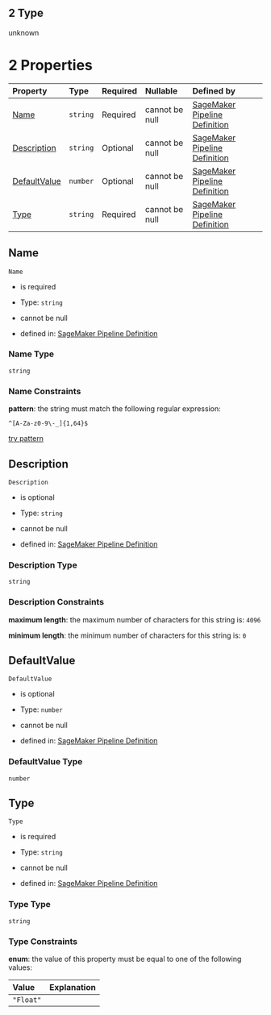 ## 2 Type

unknown

# 2 Properties

| Property                      | Type     | Required | Nullable       | Defined by                                                                                                                                                                                                                                                         |
| :---------------------------- | :------- | :------- | :------------- | :----------------------------------------------------------------------------------------------------------------------------------------------------------------------------------------------------------------------------------------------------------------- |
| [Name](#name)                 | `string` | Required | cannot be null | [SageMaker Pipeline Definition](pipeline-definition-definitions-parametername.md "https://github.com/jerrypeng7773/sagemaker-model-building-pipeline-definition-JSON-schema/schema/#/definitions/FloatParameter/properties/Name")                                  |
| [Description](#description)   | `string` | Optional | cannot be null | [SageMaker Pipeline Definition](pipeline-definition-definitions-parameterdescription.md "https://github.com/jerrypeng7773/sagemaker-model-building-pipeline-definition-JSON-schema/schema/#/definitions/FloatParameter/properties/Description")                    |
| [DefaultValue](#defaultvalue) | `number` | Optional | cannot be null | [SageMaker Pipeline Definition](pipeline-definition-definitions-floatparameter-properties-defaultvalue.md "https://github.com/jerrypeng7773/sagemaker-model-building-pipeline-definition-JSON-schema/schema/#/definitions/FloatParameter/properties/DefaultValue") |
| [Type](#type)                 | `string` | Required | cannot be null | [SageMaker Pipeline Definition](pipeline-definition-definitions-floatparameter-properties-type.md "https://github.com/jerrypeng7773/sagemaker-model-building-pipeline-definition-JSON-schema/schema/#/definitions/FloatParameter/properties/Type")                 |

## Name



`Name`

*   is required

*   Type: `string`

*   cannot be null

*   defined in: [SageMaker Pipeline Definition](pipeline-definition-definitions-parametername.md "https://github.com/jerrypeng7773/sagemaker-model-building-pipeline-definition-JSON-schema/schema/#/definitions/FloatParameter/properties/Name")

### Name Type

`string`

### Name Constraints

**pattern**: the string must match the following regular expression:&#x20;

```regexp
^[A-Za-z0-9\-_]{1,64}$
```

[try pattern](https://regexr.com/?expression=%5E%5BA-Za-z0-9%5C-_%5D%7B1%2C64%7D%24 "try regular expression with regexr.com")

## Description



`Description`

*   is optional

*   Type: `string`

*   cannot be null

*   defined in: [SageMaker Pipeline Definition](pipeline-definition-definitions-parameterdescription.md "https://github.com/jerrypeng7773/sagemaker-model-building-pipeline-definition-JSON-schema/schema/#/definitions/FloatParameter/properties/Description")

### Description Type

`string`

### Description Constraints

**maximum length**: the maximum number of characters for this string is: `4096`

**minimum length**: the minimum number of characters for this string is: `0`

## DefaultValue



`DefaultValue`

*   is optional

*   Type: `number`

*   cannot be null

*   defined in: [SageMaker Pipeline Definition](pipeline-definition-definitions-floatparameter-properties-defaultvalue.md "https://github.com/jerrypeng7773/sagemaker-model-building-pipeline-definition-JSON-schema/schema/#/definitions/FloatParameter/properties/DefaultValue")

### DefaultValue Type

`number`

## Type



`Type`

*   is required

*   Type: `string`

*   cannot be null

*   defined in: [SageMaker Pipeline Definition](pipeline-definition-definitions-floatparameter-properties-type.md "https://github.com/jerrypeng7773/sagemaker-model-building-pipeline-definition-JSON-schema/schema/#/definitions/FloatParameter/properties/Type")

### Type Type

`string`

### Type Constraints

**enum**: the value of this property must be equal to one of the following values:

| Value     | Explanation |
| :-------- | :---------- |
| `"Float"` |             |
